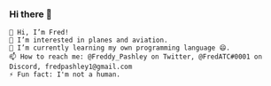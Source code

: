 ### Hi there 👋

<!--
**FreddyPashley/FreddyPashley** is a ✨ _special_ ✨ repository because its `README.md` (this file) appears on your GitHub profile.

Here are some ideas to get you started:

- 🔭 I’m currently working on ...
- 🌱 I’m currently learning ...
- 👯 I’m looking to collaborate on ...
- 🤔 I’m looking for help with ...
- 💬 Ask me about ...
- 📫 How to reach me: ...
- 😄 Pronouns: ...
- ⚡ Fun fact: ...
-->
    👋 Hi, I’m Fred!
    👀 I’m interested in planes and aviation.
    🌱 I’m currently learning my own programming language 😄.
    📫 How to reach me: @Freddy_Pashley on Twitter, @FredATC#0001 on Discord, fredpashley1@gmail.com
    ⚡ Fun fact: I'm not a human.
